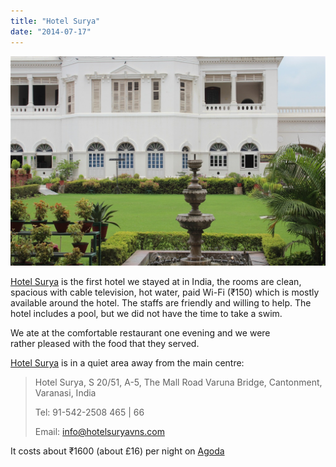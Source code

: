 ```yaml
---
title: "Hotel Surya"
date: "2014-07-17"
---
```


![Hotel Surya official photo](images/Hotel-Surya.jpg)

[Hotel Surya](http://www.agoda.com/en-gb/hotel-surya/hotel/varanasi-in.html?cid=1649959 "Agoda: Hotel Surya") is the first hotel we stayed at in India, the rooms are clean, spacious with cable television, hot water, paid Wi-Fi (₹150) which is mostly available around the hotel. The staffs are friendly and willing to help. The hotel includes a pool, but we did not have the time to take a swim.

We ate at the comfortable restaurant one evening and we were rather pleased with the food that they served.

[Hotel Surya](http://www.agoda.com/en-gb/hotel-surya/hotel/varanasi-in.html?cid=1649959 "Agoda: Hotel Surya") is in a quiet area away from the main centre:

> Hotel Surya, S 20/51, A-5, The Mall Road Varuna Bridge, Cantonment, Varanasi, India
> 
> Tel: 91-542-2508 465 | 66
> 
> Email: info@hotelsuryavns.com

It costs about ₹1600 (about £16) per night on [Agoda](http://www.agoda.com/en-gb/hotel-surya/hotel/varanasi-in.html?cid=1649959 "Agoda: Hotel Surya")
